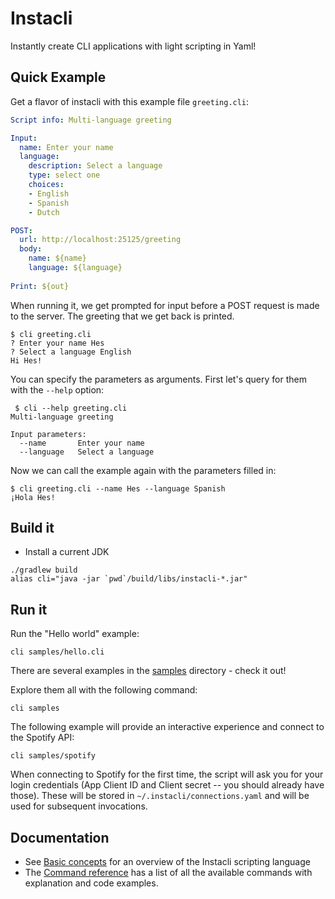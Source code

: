 # Instacli

Instantly create CLI applications with light scripting in Yaml!

## Quick Example

Get a flavor of instacli with this example file `greeting.cli`:

<!-- run before example
${name}: Hes
${language}: English
-->

```yaml
Script info: Multi-language greeting

Input:
  name: Enter your name
  language:
    description: Select a language
    type: select one
    choices:
    - English
    - Spanish
    - Dutch

POST:
  url: http://localhost:25125/greeting
  body:
    name: ${name}
    language: ${language}
    
Print: ${out}
```

When running it, we get prompted for input before a POST request is made to the server. The greeting that we get back is
printed.

```commandline
$ cli greeting.cli 
? Enter your name Hes
? Select a language English
Hi Hes!
```

You can specify the parameters as arguments. First let's query for them with the `--help` option:

```commandline
 $ cli --help greeting.cli 
Multi-language greeting

Input parameters:
  --name       Enter your name
  --language   Select a language
```

Now we can call the example again with the parameters filled in:

```commandline
$ cli greeting.cli --name Hes --language Spanish
¡Hola Hes!
```

## Build it

* Install a current JDK

```commandline
./gradlew build
alias cli="java -jar `pwd`/build/libs/instacli-*.jar"
```

## Run it

Run the "Hello world" example:

```commandline
cli samples/hello.cli
```

There are several examples in the [samples](samples) directory - check it out!

Explore them all with the following command:

```commandline
cli samples
```

The following example will provide an interactive experience and connect to the Spotify API:

```commandline
cli samples/spotify
```

When connecting to Spotify for the first time, the script will ask you for your login credentials (App Client ID and
Client secret -- you should already have
those). These will be stored
in `~/.instacli/connections.yaml` and will be used for subsequent invocations.

## Documentation

* See [Basic concepts](instacli-spec/basic-concepts) for an overview of the Instacli scripting language
* The [Command reference](instacli-spec/command-reference/README.md) has a list of all the available commands with
  explanation and code examples.

<!--
# Highlight Reel

Main ideas:
* Everything is Yaml
* Code should be easy to read

## Http requests as code

## Invoke as a cli

## Define input 

## Define output

## User interaction

## Variables

## Data manipulation: For each

## Data manipulation: Add and Sort

## Programming logic: If

## Call another cli script

## Call a shell script

## Manage your Http connection info

## Read a file

## Testing in Instacli

## Documenting Instacli
-->

